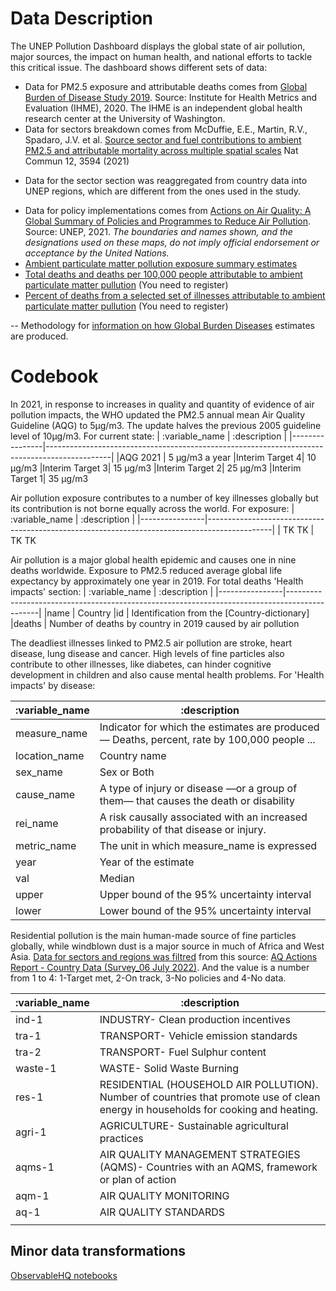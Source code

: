 # Data Description
The UNEP Pollution Dashboard displays the global state of air pollution, major sources, the impact on human health, and national efforts to tackle this critical issue. The dashboard shows different sets of data:

* Data for PM2.5 exposure and attributable deaths comes from [Global Burden of Disease Study 2019](https://vizhub.healthdata.org/gbd-results/). Source: Institute for Health Metrics and Evaluation (IHME), 2020. The IHME is an independent global health research center at the University of Washington. 
* Data for sectors breakdown comes from McDuffie, E.E., Martin, R.V., Spadaro, J.V. et al. [Source sector and fuel contributions to ambient PM2.5 and attributable mortality across multiple spatial scales](https://www.nature.com/articles/s41467-021-23853-y) Nat Commun 12, 3594 (2021)
 -  Data for the sector section was reaggregated from country data into UNEP regions, which are different from the ones used in the study.
* Data for policy implementations comes from [Actions on Air Quality: A Global Summary of Policies and Programmes to Reduce Air Pollution](https://www.unep.org/resources/report/actions-air-quality-global-summary-policies-and-programmes-reduce-air-pollution). Source: UNEP, 2021. 
<em>The boundaries and names shown, and the designations used on these maps, do not imply official endorsement or acceptance by the United Nations.</em>
* [Ambient particulate matter pollution exposure summary estimates](https://ghdx.healthdata.org/sites/default/files/record-attached-files/IHME_GBD_2019_AIR_POLLUTION_1990_2019_PM.zip)
* [Total deaths and deaths per 100,000 people attributable to ambient particulate matter pullution](https://vizhub.healthdata.org/gbd-results?params=gbd-api-2019-permalink/6e3468190433cfde61c4d81616db6945) (You need to register)
* [Percent of deaths from a selected set of illnesses attributable to ambient particulate matter pullution](https://vizhub.healthdata.org/gbd-results/?params=gbd-api-2019-permalink/0e754a60c0fefcbbe6801c994e9ab274) (You need to register)

-- Methodology for [information on how Global Burden Diseases](https://www.thelancet.com/gbd) estimates are produced.

# Codebook
In 2021, in response to increases in quality and quantity of evidence of air pollution impacts, the WHO updated the PM2.5 annual mean Air Quality Guideline (AQG) to 5µg/m3. The update halves the previous 2005 guideline level of 10µg/m3.
For current state:
| :variable_name | :description                                                                                 |
|----------------|----------------------------------------------------------------------------------------------|
|AQG 2021        | 5 µg/m3 a year
|Interim Target 4| 10 µg/m3 
|Interim Target 3| 15 µg/m3 
|Interim Target 2| 25 µg/m3 
|Interim Target 1| 35 µg/m3 

Air pollution exposure contributes to a number of key illnesses globally but its contribution is not borne equally across the world. For exposure:
| :variable_name | :description                                                                                 |
|----------------|----------------------------------------------------------------------------------------------|
| TK TK          | TK TK   

Air pollution is a major global health epidemic and causes one in nine deaths worldwide. Exposure to PM2.5 reduced average global life expectancy by approximately one year in 2019. For total deaths 'Health impacts' section:
| :variable_name | :description                                                                                 |
|----------------|----------------------------------------------------------------------------------------------|
|name            | Country
|id              | Identification from the [Country-dictionary]
|deaths          | Number of deaths by country in 2019 caused by air pollution

The deadliest illnesses linked to PM2.5 air pollution are stroke, heart disease, lung disease and cancer. High levels of fine particles also contribute to other illnesses, like diabetes, can hinder cognitive development in children and also cause mental health problems. 
For 'Health impacts' by disease:

| :variable_name | :description                                                                                 |
|----------------|----------------------------------------------------------------------------------------------|
| measure_name   | Indicator for which the estimates are produced — Deaths, percent, rate by 100,000 people ... |
| location_name  | Country name                                                                                 |
| sex_name       | Sex or Both                                                                                  |
| cause_name     | A type of injury or disease —or a group of them— that causes the death or disability         |
| rei_name       | A risk causally associated with an increased probability of that disease or injury.          |
| metric_name    | The unit in which measure_name is expressed                                                  |
| year           | Year of the estimate                                                                         |
| val            | Median                                                                                       |
| upper          | Upper bound of the 95% uncertainty interval                                                  |
| lower          | Lower bound of the 95% uncertainty interval                                                  |

Residential pollution is the main human-made source of fine particles globally, while windblown dust is a major source in much of Africa and West Asia. [Data for sectors and regions was filtred](https://docs.google.com/spreadsheets/d/1riat7SmYFjJ8IHVrxD3BjcqEqZA7CM-T321Z_IBscxI/edit#gid=0) from this source: [AQ Actions Report - Country Data (Survey_06 July 2022)](https://docs.google.com/spreadsheets/d/1r89KtMNU6ffW9bthFZLjkSjZ2-GqIz5X/edit#gid=275222536). And the value is a number from 1 to 4: 1-Target met, 2-On track, 3-No policies and 4-No data.

| :variable_name | :description                                                                                 |
|----------------|----------------------------------------------------------------------------------------------|
| ind-1          | INDUSTRY- Clean production incentives                                                        |
| tra-1          | TRANSPORT- Vehicle emission standards                                                        |
| tra-2          | TRANSPORT- Fuel Sulphur content                                                              |
| waste-1        | WASTE- Solid Waste Burning                                                                   |
| res-1          | RESIDENTIAL (HOUSEHOLD AIR POLLUTION). Number of countries that promote use of clean energy in households for cooking and heating.                                                       |
| agri-1         | AGRICULTURE- Sustainable agricultural practices                                              |
| aqms-1         | AIR QUALITY MANAGEMENT STRATEGIES (AQMS)- Countries with an AQMS, framework or plan of action|                                 
| aqm-1          | AIR QUALITY MONITORING                                                |  
| aq-1           | AIR QUALITY STANDARDS                                               |
                                                 |
## Minor data transformations
[ObservableHQ notebooks](https://observablehq.com/@levarez/unep-pollution-health-data)
 

